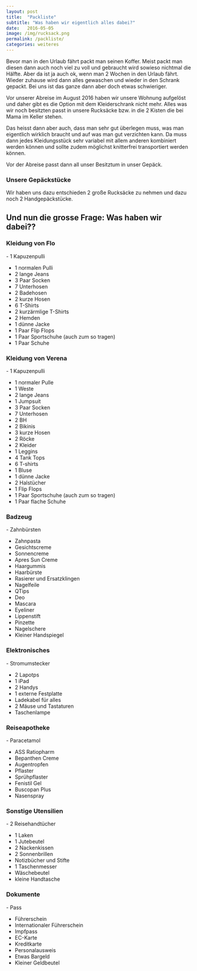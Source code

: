 ```yaml
---
layout: post
title:  "Packliste"
subtitle: "Was haben wir eigentlich alles dabei?"
date:   2016-05-05
image: /img/rucksack.png
permalink: /packliste/
categories: weiteres
---
```


Bevor man in den Urlaub fährt packt man seinen Koffer. Meist packt man diesen dann auch noch viel zu voll und gebraucht wird sowieso nichtmal die Hälfte. Aber da ist ja auch ok, wenn man 2 Wochen in den Urlaub fährt. Wieder zuhause wird dann alles gewaschen und wieder in den Schrank gepackt. Bei uns ist das ganze dann aber doch etwas schwieriger.

Vor unserer Abreise im August 2016 haben wir unsere Wohnung aufgelöst und daher gibt es die Option mit dem Kleiderschrank nicht mehr. Alles was wir noch besitzten passt in unsere Rucksäcke bzw. in die 2 Kisten die bei Mama im Keller stehen.

Das heisst dann aber auch, dass man sehr gut überlegen muss, was man eigentlich wirklich braucht und auf was man gut verzichten kann. Da muss dann jedes Kleidungsstück sehr variabel mit allem anderen kombiniert werden können und sollte zudem möglichst knitterfrei transportiert werden können.

Vor der Abreise passt dann all unser Besitztum in unser Gepäck.

### Unsere Gepäckstücke

<!-- <div><img src="/img/barcelona-1.jpg" alt></div>
 -->
 Wir haben uns dazu entschieden 2 große Rucksäcke zu nehmen und dazu noch 2 Handgepäckstücke.
 <!-- Marken -->

## Und nun die grosse Frage: Was haben wir dabei??

### Kleidung von Flo
<!-- <div><img src="/img/barcelona-1.jpg" alt></div>
 -->- 1 Kapuzenpulli
- 1 normalen Pulli
- 2 lange Jeans
- 3 Paar Socken
- 7 Unterhosen
- 2 Badehosen
- 2 kurze Hosen
- 6 T-Shirts
- 2 kurzärmlige T-Shirts
- 2 Hemden
- 1 dünne Jacke
- 1 Paar Flip Flops 
- 1 Paar Sportschuhe (auch zum so tragen)
- 1 Paar Schuhe



### Kleidung von Verena
<!-- <div><img src="/img/barcelona-1.jpg" alt></div>
 -->- 1 Kapuzenpulli
- 1 normaler Pulle
- 1 Weste
- 2 lange Jeans
- 1 Jumpsuit
- 3 Paar Socken
- 7 Unterhosen
- 2 BH 
- 2 Bikinis
- 3 kurze Hosen
- 2 Röcke
- 2 Kleider
- 1 Leggins
- 4 Tank Tops
- 6 T-shirts
- 1 Bluse
- 1 dünne Jacke
- 2 Halstücher
- 1 Flip Flops 
- 1 Paar Sportschuhe (auch zum so tragen)
- 1 Paar flache Schuhe


### Badzeug
<!-- <div><img src="/img/barcelona-1.jpg" alt></div>
 -->- Zahnbürsten
- Zahnpasta
- Gesichtscreme
- Sonnencreme
- Apres Sun Creme
- Haargummis
- Haarbürste
- Rasierer und Ersatzklingen
- Nagelfeile
- QTips
- Deo
- Mascara
- Eyeliner
- Lippenstift
- Pinzette
- Nagelschere
- Kleiner Handspiegel

### Elektronisches
<!-- <div><img src="/img/barcelona-1.jpg" alt></div>
 -->- Stromumstecker
- 2 Lapotps
- 1 iPad
- 2 Handys
- 1 externe Festplatte
- Ladekabel für alles
- 2 Mäuse und Tastaturen
- Taschenlampe

### Reiseapotheke
<!-- <div><img src="/img/barcelona-1.jpg" alt></div>
 -->- Paracetamol
- ASS Ratiopharm
- Bepanthen Creme
- Augentropfen
- Pflaster
- Sprühpflaster
- Fenistil Gel
- Buscopan Plus
- Nasenspray

### Sonstige Utensilien
<!-- <div><img src="/img/barcelona-1.jpg" alt></div>
 -->- 2 Reisehandtücher
- 1 Laken
- 1 Jutebeutel
- 2 Nackenkissen
- 2 Sonnenbrillen
- Notizbücher und Stifte
- 1 Taschenmesser
- Wäschebeutel
- kleine Handtasche

### Dokumente
<!-- <div><img src="/img/barcelona-1.jpg" alt></div>
 -->- Pass
- Führerschein
- Internationaler Führerschein
- Impfpass
- EC-Karte
- Kreditkarte
- Personalausweis
- Etwas Bargeld
- Kleiner Geldbeutel
